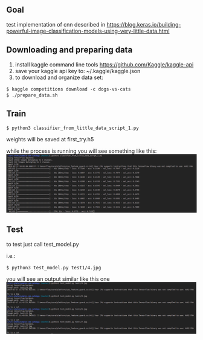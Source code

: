 ## Goal
test implementation of cnn described in https://blog.keras.io/building-powerful-image-classification-models-using-very-little-data.html

## Downloading and preparing data
1. install kaggle command line tools https://github.com/Kaggle/kaggle-api
2. save your kaggle api key to: ~/.kaggle/kaggle.json
3. to download and organize data set:
```
$ kaggle competitions download -c dogs-vs-cats
$ ./prepare_data.sh
```

## Train
```
$ python3 classifier_from_little_data_script_1.py
```
weights will be saved at first_try.h5

while the process is running you will see something like this:
![training console output](training.png "training console output")

## Test
to test just call test_model.py

i.e.:
```
$ python3 test_model.py test1/4.jpg
```

you will see an output similar like this one
![test console output](test.png "test console output")
